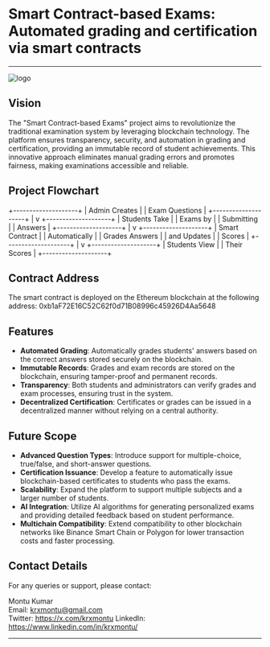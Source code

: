 # Smart Contract-based Exams: Automated grading and certification via smart contracts
---
![logo](https://github.com/user-attachments/assets/9b96f35d-8f46-49fe-b954-51a3b2d569f7)

## Vision
The "Smart Contract-based Exams" project aims to revolutionize the traditional examination system by leveraging blockchain technology. The platform ensures transparency, security, and automation in grading and certification, providing an immutable record of student achievements. This innovative approach eliminates manual grading errors and promotes fairness, making examinations accessible and reliable.

## Project Flowchart
+--------------------+
|   Admin Creates    |
|   Exam Questions   |
+--------------------+
          |
          v
+--------------------+
|    Students Take   |
|    Exams by        |
|    Submitting      |
|    Answers         |
+--------------------+
          |
          v
+--------------------+
|   Smart Contract   |
|   Automatically    |
|   Grades Answers   |
|   and Updates      |
|   Scores           |
+--------------------+
          |
          v
+--------------------+
|   Students View    |
|   Their Scores     |
+--------------------+

## Contract Address
The smart contract is deployed on the Ethereum blockchain at the following address:
0xb1aF72E16C52C62f0d71B08996c45926D4Aa5648

## Features
- **Automated Grading**: Automatically grades students' answers based on the correct answers stored securely on the blockchain.
- **Immutable Records**: Grades and exam records are stored on the blockchain, ensuring tamper-proof and permanent records.
- **Transparency**: Both students and administrators can verify grades and exam processes, ensuring trust in the system.
- **Decentralized Certification**: Certificates or grades can be issued in a decentralized manner without relying on a central authority.

## Future Scope
- **Advanced Question Types**: Introduce support for multiple-choice, true/false, and short-answer questions.
- **Certification Issuance**: Develop a feature to automatically issue blockchain-based certificates to students who pass the exams.
- **Scalability**: Expand the platform to support multiple subjects and a larger number of students.
- **AI Integration**: Utilize AI algorithms for generating personalized exams and providing detailed feedback based on student performance.
- **Multichain Compatibility**: Extend compatibility to other blockchain networks like Binance Smart Chain or Polygon for lower transaction costs and faster processing.


## Contact Details
For any queries or support, please contact:

Montu Kumar  
Email: krxmontu@gmail.com  
Twitter: https://x.com/krxmontu
LinkedIn: https://www.linkedin.com/in/krxmontu/

---
